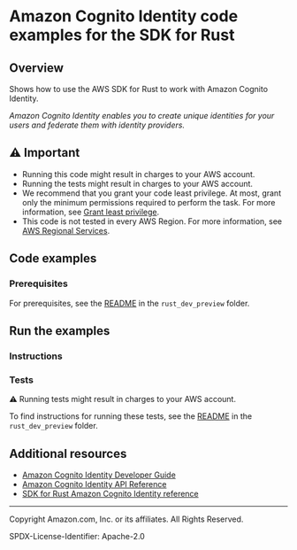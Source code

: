 <!--Generated by WRITEME on 2023-06-06 21:26:10.734315 (UTC)-->
# Amazon Cognito Identity code examples for the SDK for Rust

## Overview

Shows how to use the AWS SDK for Rust to work with Amazon Cognito Identity.

<!--custom.overview.start-->
<!--custom.overview.end-->

*Amazon Cognito Identity enables you to create unique identities for your users and federate them with identity providers.*

## ⚠ Important

* Running this code might result in charges to your AWS account.
* Running the tests might result in charges to your AWS account.
* We recommend that you grant your code least privilege. At most, grant only the minimum permissions required to perform the task. For more information, see [Grant least privilege](https://docs.aws.amazon.com/IAM/latest/UserGuide/best-practices.html#grant-least-privilege).
* This code is not tested in every AWS Region. For more information, see [AWS Regional Services](https://aws.amazon.com/about-aws/global-infrastructure/regional-product-services).

<!--custom.important.start-->
<!--custom.important.end-->

## Code examples

### Prerequisites

For prerequisites, see the [README](../README.md#Prerequisites) in the `rust_dev_preview` folder.


<!--custom.prerequisites.start-->
<!--custom.prerequisites.end-->

## Run the examples

### Instructions


<!--custom.instructions.start-->
<!--custom.instructions.end-->



### Tests

⚠ Running tests might result in charges to your AWS account.


To find instructions for running these tests, see the [README](../README.md#Tests)
in the `rust_dev_preview` folder.



<!--custom.tests.start-->
<!--custom.tests.end-->

## Additional resources

* [Amazon Cognito Identity Developer Guide](https://docs.aws.amazon.com/cognito/latest/developerguide/cognito-identity.html)
* [Amazon Cognito Identity API Reference](https://docs.aws.amazon.com/cognitoidentity/latest/APIReference/Welcome.html)
* [SDK for Rust Amazon Cognito Identity reference](https://docs.rs/aws-sdk-cognito-identity/latest/aws_sdk_cognito-identity/)

<!--custom.resources.start-->
<!--custom.resources.end-->

---

Copyright Amazon.com, Inc. or its affiliates. All Rights Reserved.

SPDX-License-Identifier: Apache-2.0